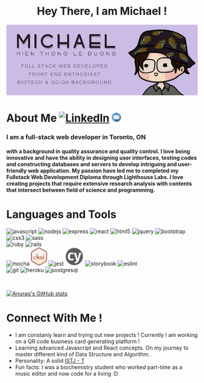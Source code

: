 <h1 style="text-align: center; font-weight: bold;">Hey There, I am Michael ! </h1>

![alt text](./img/BANNER.jpg)


# About Me [<img alt="LinkedIn" height="24px" width="auto" src="https://cdn.jsdelivr.net/gh/devicons/devicon/icons/linkedin/linkedin-original.svg" />](https://www.linkedin.com/in/hienthong-leduong/) [<img alt="Email" height="24px" width="auto" src="./img/email.png" />](mailto:htleduong529@gmail.com)

### I am a full-stack web developer in Toronto, ON

#### with a background in quality assurance and quality control. I love being innovative and have the ability in designing user interfaces, testing codes and constructing databases and servers to develop intriguing and user-friendly web application. My passion have led me to completed my Fullstack Web Development Diploma through Lighthouse Labs. I love creating projects that require extensive research analysis with contents that intersect between field of science and programming.


# Languages and Tools
<p> 
<img alt="javascript" height="48px" src="https://cdn.jsdelivr.net/gh/devicons/devicon/icons/javascript/javascript-plain.svg" />
<img alt="nodejs" height="48px" src="https://cdn.jsdelivr.net/gh/devicons/devicon/icons/nodejs/nodejs-original-wordmark.svg" />
<img alt="express" height="48px" src="https://cdn.jsdelivr.net/gh/devicons/devicon/icons/express/express-original-wordmark.svg" />
<img alt="react" height="48px" src="https://cdn.jsdelivr.net/gh/devicons/devicon/icons/react/react-original-wordmark.svg" />
<img alt="html5" height="48px" src="https://cdn.jsdelivr.net/gh/devicons/devicon/icons/html5/html5-original-wordmark.svg" />
<img alt="jquery" height="48px" src="https://cdn.jsdelivr.net/gh/devicons/devicon/icons/jquery/jquery-original-wordmark.svg" />
<img alt="bootstrap" height="48px" src="https://cdn.jsdelivr.net/gh/devicons/devicon/icons/bootstrap/bootstrap-plain-wordmark.svg" />
<img alt="css3" height="48px" src="https://cdn.jsdelivr.net/gh/devicons/devicon/icons/css3/css3-original-wordmark.svg" />
<img alt="sass" height="48px" src="https://cdn.jsdelivr.net/gh/devicons/devicon/icons/sass/sass-original.svg" />

<br>

<img alt="ruby" height="48px" src="https://cdn.jsdelivr.net/gh/devicons/devicon/icons/ruby/ruby-original-wordmark.svg" />
<img alt="rails" height="48px" src="https://cdn.jsdelivr.net/gh/devicons/devicon/icons/rails/rails-plain-wordmark.svg" />

<br>

<img alt="mocha" height="48px" src="https://cdn.jsdelivr.net/gh/devicons/devicon/icons/mocha/mocha-plain.svg" />
<img alt="chai" height="48px" src="./img/chai.png" />
<img alt="jest" height="48px" src="https://cdn.jsdelivr.net/gh/devicons/devicon/icons/jest/jest-plain.svg" />
<img alt="cypress" height="48px" src="./img/cypress.svg"/>
<img alt="storybook" height="48px" src="https://cdn.jsdelivr.net/gh/devicons/devicon/icons/storybook/storybook-original-wordmark.svg" />
<img alt="eslint" height="48px" src="https://cdn.jsdelivr.net/gh/devicons/devicon/icons/eslint/eslint-original-wordmark.svg" />

<br>

<img alt="git" height="48px" src="https://cdn.jsdelivr.net/gh/devicons/devicon/icons/git/git-original-wordmark.svg" />
<img alt="heroku" height="48px" src="https://cdn.jsdelivr.net/gh/devicons/devicon/icons/heroku/heroku-original-wordmark.svg" />
<img alt="postgresql" height="48px" src="https://cdn.jsdelivr.net/gh/devicons/devicon/icons/postgresql/postgresql-original-wordmark.svg" />
</p>

<br>

[![Anurag's GitHub stats](https://github-readme-stats.vercel.app/api?username=diavolosz&show_icons=true&theme=nightowl)](https://github.com/anuraghazra/github-readme-stats)

# Connect With Me ! 
- I am constanly learn and trying out new projects ! Currently I am working on a QR code business card generating platform !
- Learning advanced Javascript and React concepts. On my journey to master different kind of Data Structure and Algorithm.
- Personality: A solid [ISTJ - T](https://www.16personalities.com/istj-personality)
- Fun facts: I was a biochemistry student who worked part-time as a music editor and now code for a living :D